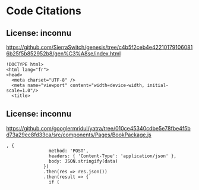 # Code Citations

## License: inconnu
https://github.com/SierraSwitch/genesis/tree/c4b5f2ceb4e422101791060816b25f5b852952b8/gen%C3%A8se/index.html

```
!DOCTYPE html>
<html lang="fr">
<head>
  <meta charset="UTF-8" />
  <meta name="viewport" content="width=device-width, initial-scale=1.0"/>
  <title>
```


## License: inconnu
https://github.com/googlermridul/yatra/tree/010ce45340cdbe5e78fbe4f5bd73a29ec8fd33ca/src/components/Pages/BookPackage.js

```
, {
                method: 'POST',
                headers: { 'Content-Type': 'application/json' },
                body: JSON.stringify(data)
              })
              .then(res => res.json())
              .then(result => {
                if (
```

